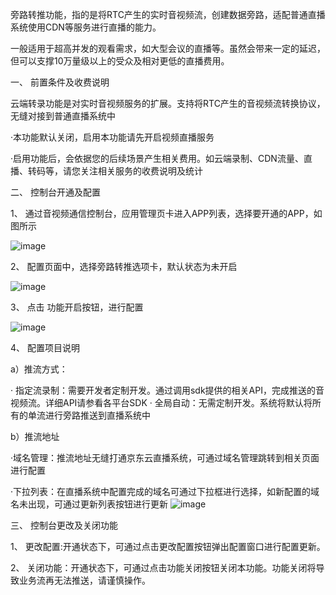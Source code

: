 旁路转推功能，指的是将RTC产生的实时音视频流，创建数据旁路，适配普通直播系统使用CDN等服务进行直播的能力。

一般适用于超高并发的观看需求，如大型会议的直播等。虽然会带来一定的延迟，但可以支撑10万量级以上的受众及相对更低的直播费用。

一、 前置条件及收费说明

云端转录功能是对实时音视频服务的扩展。支持将RTC产生的音视频流转换协议，无缝对接到普通直播系统中

·本功能默认关闭，启用本功能请先开启视频直播服务

·启用功能后，会依据您的后续场景产生相关费用。如云端录制、CDN流量、直播、转码等，请您关注相关服务的收费说明及统计

二、 控制台开通及配置

1、 通过音视频通信控制台，应用管理页卡进入APP列表，选择要开通的APP，如图所示

![image](https://user-images.githubusercontent.com/89631429/138047797-0d1312fa-e799-4bb7-8089-b8c782c2a1e7.png)


2、 配置页面中，选择旁路转推选项卡，默认状态为未开启

![image](https://user-images.githubusercontent.com/89631429/138047857-20ec6436-50bc-4861-9f2b-5fe16fca9acb.png)


3、 点击 功能开启按钮，进行配置

![image](https://user-images.githubusercontent.com/89631429/138047913-4089f08e-4b18-42dc-bee6-50cdca1e7b91.png)


4、 配置项目说明

a）推流方式：

· 指定流录制：需要开发者定制开发。通过调用sdk提供的相关API，完成推送的音视频流。详细API请参看各平台SDK
· 全局自动：无需定制开发。系统将默认将所有的单流进行旁路推送到直播系统中

b）推流地址

·域名管理：推流地址无缝打通京东云直播系统，可通过域名管理跳转到相关页面进行配置

·下拉列表：在直播系统中配置完成的域名可通过下拉框进行选择，如新配置的域名未出现，可通过更新列表按钮进行更新
![image](https://user-images.githubusercontent.com/89631429/138051936-a7353e08-9742-47ff-95b4-13b79d5c4953.png)



三、 控制台更改及关闭功能

1、 更改配置:开通状态下，可通过点击更改配置按钮弹出配置窗口进行配置更新。

2、 关闭功能：开通状态下，可通过点击功能关闭按钮关闭本功能。功能关闭将导致业务流再无法推送，请谨慎操作。





















